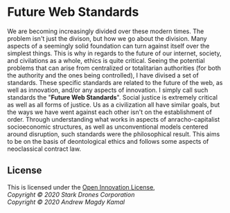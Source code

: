 # Future Web Standards
We are becoming increasingly divided over these modern times. The problem isn't just the divison, but how we go about the division. Many aspects of a seemingly solid foundation can turn against itself over the simplest things. This is why in regards to the future of our internet, society, and civilations as a whole, ethics is quite critical. Seeing the potential problems that can arise from centralized or totalitarian authorities (for both the authority and the ones being controlled), I have divised a set of standards. These specific standards are related to the future of the web, as well as innovation, and/or any aspects of innovation. I simply call such standards the "**Future Web Standards**". Social justice is extremely critical as well as all forms of justice. Us as a civilization all have similar goals, but the ways we have went against each other isn't on the establishment of order. Through understanding what works in aspects of anracho-capitalist socioeconomic structures, as well as unconventional models centered around disruption, such standards were the philosophical result. This aims to be on the basis of deontological ethics and follows some aspects of neoclassical contract law.
## License
This is licensed under the [Open Innovation License](https://github.com/StarkDrones/OIN),\
*Copyright © 2020 Stark Drones Corporation*\
*Copyright © 2020 Andrew Magdy Kamal*
